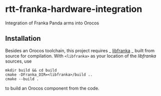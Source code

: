 # rtt-franka-hardware-integration
Integration of Franka Panda arms into Orocos

## Installation
Besides an Orocos toolchain, this project requires _ [libfranka](https://github.com/frankaemika/libfranka) _ built from source for compilation. With `<libfranka>` as your location of the _libfranka_ sources, use

    mkdir build && cd build
    cmake -DFranka_DIR=<libfranka>/build ..
    cmake --build .
    
to build an Orocos component from the code.
